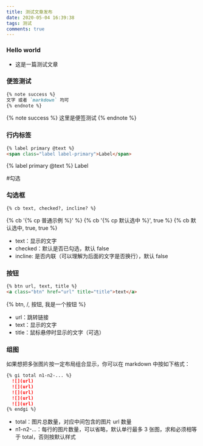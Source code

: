 ```yaml
---
title: 测试文章发布
date: 2020-05-04 16:39:38
tags: 测试
comments: true
---
```

### Hello world
- 这是一篇测试文章

### 便签测试
```md
{% note success %}
文字 或者 `markdown` 均可
{% endnote %}
```
{% note success %}
这里是便签测试
{% endnote %}
### 行内标签
```md
{% label primary @text %}
<span class="label label-primary">Label</span>
```
{% label primary @text %} 
<span class="label label-primary">Label</span>

#勾选
### 勾选框
```
{% cb text, checked?, incline? %}
```
{% cb '{% cp 普通示例 %}' %}
{% cb '{% cp 默认选中 %}', true %}
{% cb 默认选中, true, true %}
- text：显示的文字
- checked：默认是否已勾选，默认 false
- incline: 是否内联（可以理解为后面的文字是否换行），默认 false

### 按钮
```md
{% btn url, text, title %}
<a class="btn" href="url" title="title">text</a>
```
{% btn, /, 按钮, 我是一个按钮 %}
- url：跳转链接
- text：显示的文字
- title：鼠标悬停时显示的文字（可选）

### 组图
如果想把多张图片按一定布局组合显示，你可以在 markdown 中按如下格式：
```md
{% gi total n1-n2-... %}
  ![](url)
  ![](url)
  ![](url)
  ![](url)
  ![](url)
{% endgi %}
```
- total：图片总数量，对应中间包含的图片 url 数量
- n1-n2-...：每行的图片数量，可以省略，默认单行最多 3 张图，求和必须相等于 total，否则按默认样式